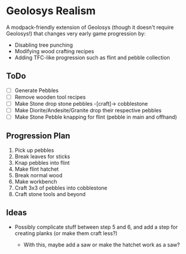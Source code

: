 # Geolosys Realism

A modpack-friendly extension of Geolosys (though it doesn't require Geolosys!) that changes very early game progression by:

* Disabling tree punching
* Modifying wood crafting recipes
* Adding TFC-like progression such as flint and pebble collection

## ToDo

- [ ] Generate Pebbles
- [ ] Remove wooden tool recipes
- [ ] Make Stone drop stone pebbles -[craft]-> cobblestone
- [ ] Make Diorite/Andesite/Granite drop their respective pebbles
- [ ] Make Stone Pebble knapping for flint (pebble in main and offhand)

## Progression Plan

1. Pick up pebbles
2. Break leaves for sticks
3. Knap pebbles into flint
4. Make flint hatchet
5. Break normal wood
6. Make workbench
7. Craft 3x3 of pebbles into cobblestone
8. Craft stone tools and beyond

## Ideas

* Possibly complicate stuff between step 5 and 6, and add a step for creating planks (or make them craft less?)
    
    * With this, maybe add a saw or make the hatchet work as a saw?

